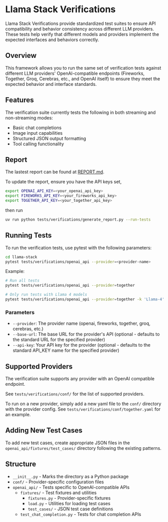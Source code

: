 # Llama Stack Verifications

Llama Stack Verifications provide standardized test suites to ensure API compatibility and behavior consistency across different LLM providers. These tests help verify that different models and providers implement the expected interfaces and behaviors correctly.

## Overview

This framework allows you to run the same set of verification tests against different LLM providers' OpenAI-compatible endpoints (Fireworks, Together, Groq, Cerebras, etc., and OpenAI itself) to ensure they meet the expected behavior and interface standards.

## Features

The verification suite currently tests the following in both streaming and non-streaming modes:

- Basic chat completions
- Image input capabilities
- Structured JSON output formatting
- Tool calling functionality

## Report

The lastest report can be found at [REPORT.md](REPORT.md).

To update the report, ensure you have the API keys set,
```bash
export OPENAI_API_KEY=<your_openai_api_key>
export FIREWORKS_API_KEY=<your_fireworks_api_key>
export TOGETHER_API_KEY=<your_together_api_key>
```
then run
```bash
uv run python tests/verifications/generate_report.py --run-tests
```

## Running Tests

To run the verification tests, use pytest with the following parameters:

```bash
cd llama-stack
pytest tests/verifications/openai_api --provider=<provider-name>
```

Example:
```bash
# Run all tests
pytest tests/verifications/openai_api --provider=together

# Only run tests with Llama 4 models
pytest tests/verifications/openai_api --provider=together -k 'Llama-4'
```

### Parameters

- `--provider`: The provider name (openai, fireworks, together, groq, cerebras, etc.)
- `--base-url`: The base URL for the provider's API (optional - defaults to the standard URL for the specified provider)
- `--api-key`: Your API key for the provider (optional - defaults to the standard API_KEY name for the specified provider)

## Supported Providers

The verification suite supports any provider with an OpenAI compatible endpoint.

See `tests/verifications/conf/` for the list of supported providers.

To run on a new provider, simply add a new yaml file to the `conf/` directory with the provider config. See `tests/verifications/conf/together.yaml` for an example.

## Adding New Test Cases

To add new test cases, create appropriate JSON files in the `openai_api/fixtures/test_cases/` directory following the existing patterns.


## Structure

- `__init__.py` - Marks the directory as a Python package
- `conf/` - Provider-specific configuration files
- `openai_api/` - Tests specific to OpenAI-compatible APIs
  - `fixtures/` - Test fixtures and utilities
    - `fixtures.py` - Provider-specific fixtures
    - `load.py` - Utilities for loading test cases
    - `test_cases/` - JSON test case definitions
  - `test_chat_completion.py` - Tests for chat completion APIs
